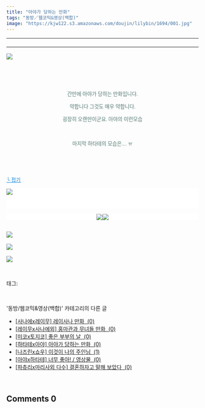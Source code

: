 ```yaml
---
title: "아야가 당하는 만화"
tags: "동방／웹코믹&영상(백합)"
image: "https://kjw122.s3.amazonaws.com/doujin/lilybin/1694/001.jpg"
---
```

<div class="article">
<div class="area_view">
<div><table border="0" style="border-collapse:collapse"><colgroup><col style="width:1045px"/></colgroup><tbody valign="top"><tr><td style="padding-top: 1px; padding-left: 1px; padding-bottom: 1px; padding-right: 1px" valign="bottom"> </td></tr></tbody></table></div><p style="text-align: justify"><img src="{{ site.imgserver5 }}/lilybin/1694/001.jpg"/><span style="color:#557a74; font-family:돋움; font-size:10pt"> 
</span></p><p style="text-align: justify"> 
 </p><p style="text-align: justify"> 
 </p><p style="text-align: center"><span style="color:#557a74; font-family:돋움; font-size:10pt">간만에 아야가 당하는 만화입니다.
</span></p><p style="text-align: center"><span style="color:#557a74; font-family:돋움; font-size:10pt">약합니다 그것도 매우 약합니다.
</span></p><p style="text-align: center"><span style="color:#557a74; font-family:돋움; font-size:10pt">굉장히 오랜만이군요. 아야의 이런모습
</span></p><p style="text-align: center"> 
 </p><p style="text-align: center"><span style="color:#557a74; font-family:돋움; font-size:10pt">마지막 하타테의 모습은.... ㅠ
</span></p><p style="text-align: justify"> 
 </p><p style="text-align: justify"> 
 </p><p style="text-align: justify"><a href="http://blog.naver.com/PostThumbnailView.nhn?blogId=cjb0236&amp;logNo=150146954460&amp;categoryNo=70&amp;parentCategoryNo=0"><span style="color:#0482d6; font-family:돋움; font-size:10pt; text-decoration:underline">└ 접기</span></a><span style="color:#557a74; font-family:돋움; font-size:10pt">
</span></p><p style="text-align: justify; background: white"><img src="{{ site.imgserver5 }}/lilybin/1694/002.jpg"/><span style="color:#557a74; font-family:돋움; font-size:10pt"><br/><br/> 
</span></p><p style="text-align: center; background: white"><img src="{{ site.imgserver5 }}/lilybin/1694/003.jpg"/><img src="{{ site.imgserver5 }}/lilybin/1694/004.jpg"/><span style="color:#557a74; font-family:돋움; font-size:10pt">
</span></p><p><span style="color:black; font-family:돋움; font-size:10pt"><br/><img src="{{ site.imgserver5 }}/lilybin/1694/005.jpg"/><br/><br/><img src="{{ site.imgserver5 }}/lilybin/1694/006.jpg"/><br/><br/><img src="{{ site.imgserver5 }}/lilybin/1694/007.jpg"/></span></p>
</div></div><br/>
<div class="tagTrail">
<p>태그: </p>
<ul>
</ul>
</div><br/>
<div class="another">
<p>'동방/웹코믹&amp;영상(백합)' 카테고리의 다른 글</p>
<ul>
<li><a href="/lilybin_1697">
[사나에x레이무] 레이사나 만화  (0)
</a></li>
<li><a href="/lilybin_1696">
[레이무x사나에외] 홍마관과 무녀들 만화  (0)
</a></li>
<li><a href="/lilybin_1695">
[미코x토지코] 좋은 부부의 날  (0)
</a></li>
<li><a href="/lilybin_1694">
[하타테x아야] 아야가 당하는 만화  (0)
</a></li>
<li><a href="/lilybin_1693">
[나즈린x쇼우] 이것이 나의 주인님  (1)
</a></li>
<li><a href="/lilybin_1692">
[아야x하타테] 너무 좋아! / 영상물  (0)
</a></li>
<li><a href="/lilybin_1691">
[파츄리x마리사외 다수] 결혼하자고 말해 보았다  (0)
</a></li>
</ul>
</div><br/>
<div class="comment">
<h2 class="bold">Comments <span id="commentCount1694">0</span></h2>
<div style="clear:both;">
<div id="entry1694Comment" style="display:block">
</div>
</div>
</div><br/>
<br/>
<p id="refer"></p>
<br/>


